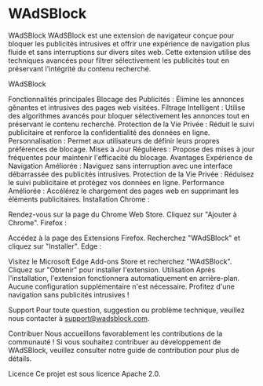 # WAdSBlock
WAdSBlock
WAdSBlock est une extension de navigateur conçue pour bloquer les publicités intrusives et offrir une expérience de navigation plus fluide et sans interruptions sur divers sites web. Cette extension utilise des techniques avancées pour filtrer sélectivement les publicités tout en préservant l'intégrité du contenu recherché.

WAdSBlock

Fonctionnalités principales
Blocage des Publicités : Élimine les annonces gênantes et intrusives des pages web visitées.
Filtrage Intelligent : Utilise des algorithmes avancés pour bloquer sélectivement les annonces tout en préservant le contenu recherché.
Protection de la Vie Privée : Réduit le suivi publicitaire et renforce la confidentialité des données en ligne.
Personnalisation : Permet aux utilisateurs de définir leurs propres préférences de blocage.
Mises à Jour Régulières : Propose des mises à jour fréquentes pour maintenir l'efficacité du blocage.
Avantages
Expérience de Navigation Améliorée : Naviguez sans interruption avec une interface débarrassée des publicités intrusives.
Protection de la Vie Privée : Réduisez le suivi publicitaire et protégez vos données en ligne.
Performance Améliorée : Accélérez le chargement des pages web en supprimant les éléments publicitaires.
Installation
Chrome :

Rendez-vous sur la page du Chrome Web Store.
Cliquez sur "Ajouter à Chrome".
Firefox :

Accédez à la page des Extensions Firefox.
Recherchez "WAdSBlock" et cliquez sur "Installer".
Edge :

Visitez le Microsoft Edge Add-ons Store et recherchez "WAdSBlock".
Cliquez sur "Obtenir" pour installer l'extension.
Utilisation
Après l'installation, l'extension fonctionnera automatiquement en arrière-plan. Aucune configuration supplémentaire n'est nécessaire. Profitez d'une navigation sans publicités intrusives !

Support
Pour toute question, suggestion ou problème technique, veuillez nous contacter à support@wadsblock.com.

Contribuer
Nous accueillons favorablement les contributions de la communauté ! Si vous souhaitez contribuer au développement de WAdSBlock, veuillez consulter notre guide de contribution pour plus de détails.

Licence
Ce projet est sous licence Apache 2.0.

